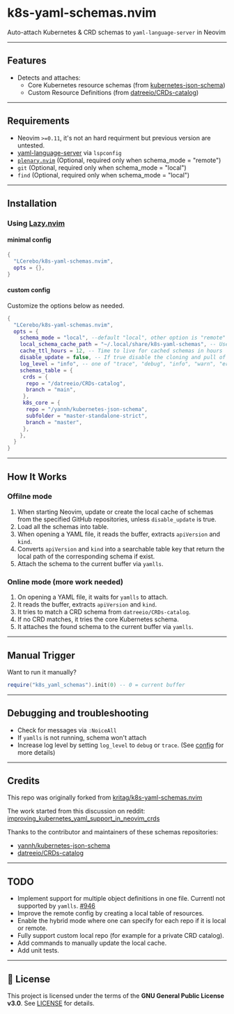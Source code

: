 # k8s-yaml-schemas.nvim

Auto-attach Kubernetes & CRD schemas to `yaml-language-server` in Neovim

---

## Features

- Detects and attaches:
  - Core Kubernetes resource schemas (from [kubernetes-json-schema](https://github.com/yannh/kubernetes-json-schema))
  - Custom Resource Definitions (from [datreeio/CRDs-catalog](https://github.com/datreeio/CRDs-catalog))

---

## Requirements

- Neovim `>=0.11`, it's not an hard requirment but previous version are untested.
- [yaml-language-server](https://github.com/redhat-developer/yaml-language-server) via `lspconfig`
- [`plenary.nvim`](https://github.com/nvim-lua/plenary.nvim) (Optional, required only when schema_mode = "remote")
- ```git``` (Optional, required only when schema_mode = "local")
- ```find``` (Optional, required only when schema_mode = "local")

---

## Installation

### Using [Lazy.nvim](https://github.com/folke/lazy.nvim)

#### minimal config

```lua
{
  "LCerebo/k8s-yaml-schemas.nvim",
  opts = {},
}
```

#### custom config

Customize the options below as needed.

```lua
{
  "LCerebo/k8s-yaml-schemas.nvim",
  opts = {
    schema_mode = "local", --default "local", other option is "remote"
    local_schema_cache_path = "~/.local/share/k8s-yaml-schemas", -- Used if schema_mode is "local"
    cache_ttl_hours = 12, -- Time to live for cached schemas in hours
    disable_update = false, -- If true disable the cloning and pull of the git repository containin CRD schemas, in this case the user should manually manage the repositories
    log_level = "info", -- one of "trace", "debug", "info", "warn", "error"
    schemas_table = {
     crds = {
      repo = "/datreeio/CRDs-catalog",
      branch = "main",
     },
     k8s_core = {
      repo = "/yannh/kubernetes-json-schema",
      subfolder = "master-standalone-strict",
      branch = "master",
     },
    },
  }
}
```

---

## How It Works

### Offilne mode

1. When starting Neovim, update or create the local cache of schemas from the specified GitHub repositories, unless `disable_update` is true.
2. Load all the schemas into table.
3. When opening a YAML file, it reads the buffer, extracts `apiVersion` and `kind`.
4. Converts `apiVersion` and `kind` into a searchable table key that return the local path of the corresponding schema if exist.
5. Attach the schema to the current buffer via `yamlls`.

### Online mode (more work needed)

1. On opening a YAML file, it waits for `yamlls` to attach.
2. It reads the buffer, extracts `apiVersion` and `kind`.
3. It tries to match a CRD schema from `datreeio/CRDs-catalog`.
4. If no CRD matches, it tries the core Kubernetes schema.
5. It attaches the found schema to the current buffer via `yamlls`.

---

## Manual Trigger

Want to run it manually?

```lua
require("k8s_yaml_schemas").init(0) -- 0 = current buffer
```

---

## Debugging and troubleshooting

- Check for messages via `:NoiceAll`
- If `yamlls` is not running, schema won't attach
- Increase log level by setting `log_level` to `debug` or `trace`. (See [config](#custom-config) for more details)

---

## Credits

This repo was originally forked from [kritag/k8s-yaml-schemas.nvim](https://github.com/kritag/k8s-yaml-schemas.nvim)

The work started from this discussion on reddit: [improving_kubernetes_yaml_support_in_neovim_crds](https://www.reddit.com/r/neovim/comments/1iykmqc/improving_kubernetes_yaml_support_in_neovim_crds/)

Thanks to the contributor and maintainers of these schemas repositories:

- [yannh/kubernetes-json-schema](https://github.com/yannh/kubernetes-json-schema)
- [datreeio/CRDs-catalog](https://github.com/datreeio/CRDs-catalog)

---

## TODO

- Implement support for multiple object definitions in one file. Currentl not supported by `yamlls`. [#946](https://github.com/redhat-developer/yaml-language-server/issues/946)
- Improve the remote config by creating a local table of resources.
- Enable the hybrid mode where one can specify for each repo if it is local or remote.
- Fully support custom local repo (for example for a private CRD catalog).
- Add commands to manually update the local cache.
- Add unit tests.

---

## 📝 License

This project is licensed under the terms of the **GNU General Public License v3.0**.
See [LICENSE](./LICENSE) for details.
